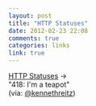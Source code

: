 ```yaml
---
layout: post
title: "HTTP Statuses"
date: 2012-02-23 22:08
comments: true
categories: links
link: true
---
```

[HTTP Statuses](http://httpstatus.es/ "HTTP Statuses") &rarr;  
"418: I'm a teapot"  
(via: [@kennethreitz](http://twitter.com/kennethreitz/status/172879753672536064 "@kennethreitz"))